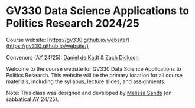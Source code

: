 # GV330 Data Science Applications to Politics Research 2024/25

Course website: [https://gv330.github.io/website/](https://gv330.github.io/website/)

Convenors (AY 24/25): [Daniel de Kadt](https://www.ddekadt.com/) & [Zach Dickson](https://z-dickson.github.io/)

Welcome to the course website for GV330 Data Science Applications to Politics Research. This website will be the primary location for all course materials, including the syllabus, lecture slides, and assignments.

Note: This class was designed and developed by [Melissa Sands](https://www.lse.ac.uk/government/people/academic-staff/melissa-sands) (on sabbatical AY 24/25).


